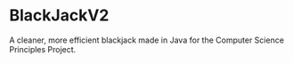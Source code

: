 # BlackJackV2
A cleaner, more efficient blackjack made in Java for the Computer Science Principles Project.
